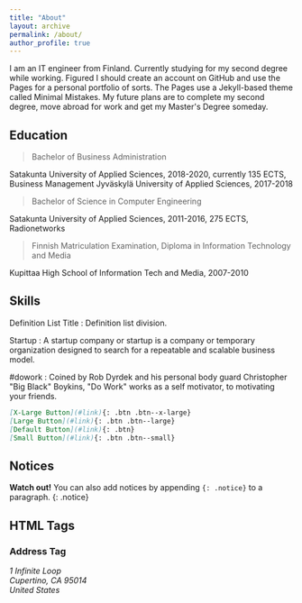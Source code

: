 ```yaml
---
title: "About"
layout: archive
permalink: /about/
author_profile: true
---
```


I am an IT engineer from Finland. Currently studying for my second degree while working. Figured I should create an account on GitHub and use the Pages for a personal portfolio of sorts. The Pages use a Jekyll-based theme called Minimal Mistakes. My future plans are to complete my second degree, move abroad for work and get my Master's Degree someday.

## Education

> Bachelor of Business Administration

Satakunta University of Applied Sciences, 2018-2020, currently 135 ECTS, Business Management
Jyväskylä University of Applied Sciences, 2017-2018


> Bachelor of Science in Computer Engineering

Satakunta University of Applied Sciences, 2011-2016, 275 ECTS, Radionetworks


> Finnish Matriculation Examination, Diploma in Information Technology and Media

Kupittaa High School of Information Tech and Media, 2007-2010

## Skills

Definition List Title
:   Definition list division.

Startup
:   A startup company or startup is a company or temporary organization designed to search for a repeatable and scalable business model.

#dowork
:   Coined by Rob Dyrdek and his personal body guard Christopher "Big Black" Boykins, "Do Work" works as a self motivator, to motivating your friends.
```markdown
[X-Large Button](#link){: .btn .btn--x-large}
[Large Button](#link){: .btn .btn--large}
[Default Button](#link){: .btn}
[Small Button](#link){: .btn .btn--small}
```

## Notices

**Watch out!** You can also add notices by appending `{: .notice}` to a paragraph.
{: .notice}

## HTML Tags

### Address Tag

<address>
  1 Infinite Loop<br /> Cupertino, CA 95014<br /> United States
</address>
